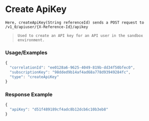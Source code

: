 # Create ApiKey

`Here, createApiKey(String referenceId) sends a POST request to /v1_0/apiuser/{X-Reference-Id}/apikey`

> `Used to create an API key for an API user in the sandbox environment.`

### Usage/Examples

```javascript
{
  "correlationId": "ee0128a6-9625-4049-819b-dd34f50bfec0",
  "subscriptionKey": "98dded9b14af4ad68a778d93949284fc",
  "type": "createApiKey"
}
```

### Response Example

```javascript
{
  "apiKey": "d51f489189cf4adc8b12dcb6c10b3eb8"
}
```